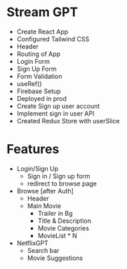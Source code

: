 # Stream GPT

- Create React App
- Configured Tailwind CSS
- Header
- Routing of App
- Login Form
- Sign Up Form
- Form Validation
- useRef()
- Firebase Setup
- Deployed in prod
- Create Sign up user account
- Implement sign in user API
- Created Redux Store with userSlice

# Features

- Login/Sign Up
  - Sign in / Sign up form
  - redirect to browse page
- Browse [after Auth]
  - Header
  - Main Movie
    - Trailer in Bg
    - Title & Description
    - Movie Categories
    - MovieList \* N
- NetflixGPT
  - Search bar
  - Movie Suggestions
